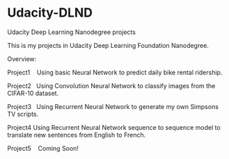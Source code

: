 # Udacity-DLND
Udacity Deep Learning Nanodegree projects

This is my projects in Udacity Deep Learning Foundation Nanodegree.

Overview:

  Project1
    Using basic Neural Network to predict daily bike rental ridership.
    
    
  Project2
    Using Convolution Neural Network to classify images from the CIFAR-10 dataset. 
  
  
  Project3
    Using Recurrent Neural Network to generate my own Simpsons TV scripts.
  
  
  Project4
  Using Recurrent Neural Network sequence to sequence model to translate new sentences from English to French.
  
  
  Project5
    Coming Soon!
